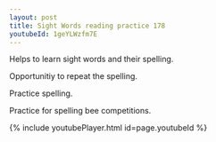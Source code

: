 ```yaml
---
layout: post
title: Sight Words reading practice 178
youtubeId: 1geYLWzfm7E
---
```

 
 
Helps to learn sight words and their spelling.

Opportunitiy to repeat the spelling. 

Practice spelling. 
 
Practice for spelling bee competitions. 
 
{% include youtubePlayer.html id=page.youtubeId %}
 
 
